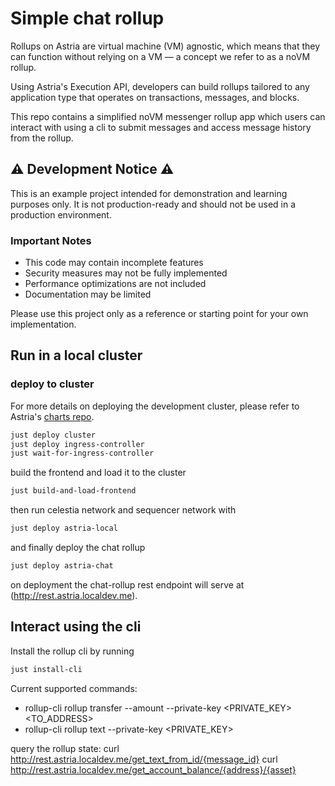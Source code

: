 # Simple chat rollup 

Rollups on Astria are virtual machine (VM) agnostic, which means that they can
function without relying on a VM — a concept we refer to as a noVM rollup.

Using Astria's Execution API, developers can build rollups tailored to any
application type that operates on transactions, messages, and blocks.

This repo contains a simplified noVM messenger rollup app which users can
interact with using a cli to submit messages and access message history from the
rollup.

## ⚠️ Development Notice ⚠️

This is an example project intended for demonstration and learning purposes
only. It is not production-ready and should not be used in a production
environment.

### Important Notes
- This code may contain incomplete features
- Security measures may not be fully implemented
- Performance optimizations are not included
- Documentation may be limited

Please use this project only as a reference or starting point for your own implementation.


## Run in a local cluster
### deploy to cluster
For more details on deploying the development cluster, please refer to Astria's [charts repo](https://github.com/astriaorg/charts).

```sh
just deploy cluster
just deploy ingress-controller
just wait-for-ingress-controller
```
build the frontend and load it to the cluster
```sh
just build-and-load-frontend
```
then run celestia network and sequencer network with
```sh
just deploy astria-local
```
and finally deploy the chat rollup
```sh
just deploy astria-chat
```
on deployment the chat-rollup rest endpoint will serve at (http://rest.astria.localdev.me).

## Interact using the cli
Install the rollup cli by running 
```sh
just install-cli
```
Current supported commands:
- rollup-cli rollup transfer --amount <AMOUNT> --private-key <PRIVATE_KEY> <TO_ADDRESS>
- rollup-cli rollup text --private-key <PRIVATE_KEY> <TEXT>

query the rollup state:
curl http://rest.astria.localdev.me/get_text_from_id/{message_id}
curl http://rest.astria.localdev.me/get_account_balance/{address}/{asset}
